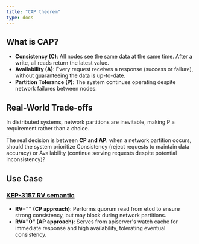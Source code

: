 ```yaml
---
title: "CAP theorem"
type: docs
---
```


## What is CAP?
- **Consistency (C)**: All nodes see the same data at the same time. After a write, all reads return the latest value.
- **Availability (A)**: Every request receives a response (success or failure), without guaranteeing the data is up-to-date.
- **Partition Tolerance (P)**: The system continues operating despite network failures between nodes.

## Real-World Trade-offs
In distributed systems, network partitions are inevitable, making P a requirement rather than a choice.

The real decision is between **CP and AP**: when a network partition occurs, should the system prioritize Consistency (reject requests to maintain data accuracy) or Availability (continue serving requests despite potential inconsistency)?

## Use Case
### [KEP-3157 RV semantic](/docs/kubernetes/kep-3157/#resourceversion-semantics)
- **RV="" (CP approach)**: Performs quorum read from etcd to ensure strong consistency, but may block during network partitions.
- **RV="0" (AP approach)**: Serves from apiserver's watch cache for immediate response and high availability, tolerating eventual consistency.